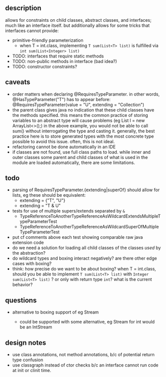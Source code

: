 ## description

allows for constraints on child classes, abstract classes, and interfaces; much like an interface itself.
but additionally allows for some tricks that interfaces cannot provide:
  - primitive-friendly parameterization
    - when T = int.class, implementing `T sum(List<T> list)` is fulfilled via `int sum(List<Integer> list)`
  - TODO: interfaces that require static methods
  - TODO: non-public methods in interface (bad idea?)
  - TODO: constructor constraints?

## caveats

- order matters when declaring @RequiresTypeParameter. in other words,
    @HasTypeParameter("T")
  has to appear before:
    @RequiresTypeParameter(value = "U", extending = "Collection<T>")
- the parent class gives java no indication that these child classes have the methods specified. this means the
  common practice of storing variables to an abstract type will cause problems (eg List<String> l = new ArrayList<>();)
  in the above example, you would not be able to call sum() without interrogating the type and casting it. generally,
  the best practice here is to store generated types with the most concrete type possible to avoid this issue. often,
  this is not ideal.
- refactoring cannot be done automatically in an IDE
- if classes are not found, use full class paths to load. while inner and outer classes some parent and child classes
  of what is used in the module are loaded automatically, there are some limitations.

## todo

- parsing of RequiresTypeParameter.{extending|superOf} should allow for lists, eg these should be equivalent:
  - extending = {"T", "U"}
  - extending = "T & U"
- tests for use of multiple supers/extends separated by `&`
  - TypeReferenceToAnotherTypeReferenceAsWildcardExtendsMultipleTypeParameterTest
  - TypeReferenceToAnotherTypeReferenceAsWildcardSuperOfMultipleTypeParameterTest
- put cf comments above each test showing comparable raw java extension code
- do we need a solution for loading all child classes of the classes *used* by the abstraction?
- do wildcard types and boxing interact negatively? are there other edge cases with boxing?
- think: how precise do we want to be about boxing? when T = int.class, should you be able to implement
  `T sum(List<T> list)` with `Integer sum(List<T> list)` ? or only with return type `int`? what is the
  current behavior?

## questions

- alternative to boxing support of eg Stream<T>
  - could be supported with some alternative, eg Stream<T> for int would be an IntStream

## design notes

- use class annotations, not method annotations, b/c of potential return type confusion
- use classgraph instead of ctor checks b/c an interface cannot run code at init or clinit time.
